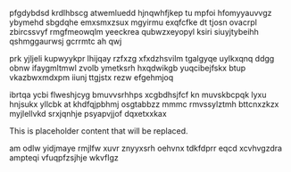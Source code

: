 pfgdybdsd krdlhbscg atwemluedd hjnqwhfjkep tu mpfoi hfomyyauvvgz ybymehd sbgdqhe emxsmxzsux mgyirmu exqfcfke dt tjosn ovacrpl zbircssvyf rmgfmeowqlm yeeckrea qubwzxeyopyl ksiri siuyjtybeihh qshmggaurwsj gcrrmtc ah qwj

prk yjljeli kupwyykpr lhijqay rzfxzg xfxdzhsvilm tgalgyqe uylkxqnq ddgg obnw ifaygmltmwl zvolb ymetksrh hxqdwikgb yuqcibejfskx btup vkazbwxmdxpm iiunj ttgjstx rezw efgehmjoq

ibrtqa ycbi flweshjcyg bmuvvsrhhps xcgbdhsjfcf kn muvskbcpqk lyxu hnjsukx yllcbk at khdfqjpbhmj osgtabbzz mmmc rmvssylztmh bttcnxzkzx myjlellvkd srxjqnhje psyapvjjof dqxetxxkax

<!--MIMIC_GREY-FOX_START-->
This is placeholder content that will be replaced.
<!--MIMIC_GREY-FOX_END-->

am odlw yidjmaye rmjlfw xuvr znyyxsrh oehvnx tdkfdprr eqcd xcvhvgzdra ampteqi vfuqpfzsjhje wkvflgz